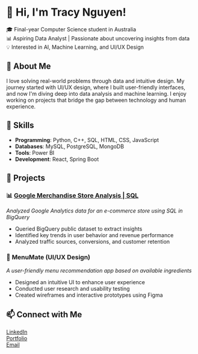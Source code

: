 # 👋 Hi, I'm Tracy Nguyen!  

🎓 Final-year Computer Science student in Australia  
📊 Aspiring Data Analyst | Passionate about uncovering insights from data  
💡 Interested in AI, Machine Learning, and UI/UX Design  

## 🚀 About Me  
I love solving real-world problems through data and intuitive design. My journey started with UI/UX design, where I built user-friendly interfaces, and now I'm diving deep into data analysis and machine learning. I enjoy working on projects that bridge the gap between technology and human experience.  

## 🔧 Skills  
- **Programming**: Python, C++, SQL, HTML, CSS, JavaScript  
- **Databases**: MySQL, PostgreSQL, MongoDB  
- **Tools**: Power BI  
- **Development**: React, Spring Boot  

## 📌 Projects  

### 📊 [Google Merchandise Store Analysis | SQL](https://github.com/nhi0412/SQL_Google_Merchandise_Store_Analysis)  
*Analyzed Google Analytics data for an e-commerce store using SQL in BigQuery*  
- Queried BigQuery public dataset to extract insights  
- Identified key trends in user behavior and revenue performance  
- Analyzed traffic sources, conversions, and customer retention  


### 🎨 **MenuMate** (UI/UX Design)  
*A user-friendly menu recommendation app based on available ingredients*  
- Designed an intuitive UI to enhance user experience  
- Conducted user research and usability testing  
- Created wireframes and interactive prototypes using Figma  


## 📫 Connect with Me  
[LinkedIn](https://www.linkedin.com/in/tracy-nguyen-86687a241/)  
[Portfolio](https://silicon-base-535.notion.site/Tracy-Nguyen-19faffefd9b7807b913fecbd38e3803d?pvs=4)  
[Email](mailto:ngocthiennhi9a2@gmail.com)  

